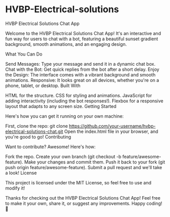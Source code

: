 # HVBP-Electrical-solutions
HVBP Electrical Solutions Chat App

Welcome to the HVBP Electrical Solutions Chat App! It's an interactive and fun way for users to chat with a bot, featuring a beautiful sunset gradient background, smooth animations, and an engaging design.

What You Can Do

Send Messages: Type your message and send it in a dynamic chat box.
Chat with the Bot: Get quick replies from the bot after a short delay.
Enjoy the Design: The interface comes with a vibrant background and smooth animations.
Responsive: It looks great on all devices, whether you're on a phone, tablet, or desktop.
Built With

HTML for the structure.
CSS for styling and animations.
JavaScript for adding interactivity (including the bot responses!).
Flexbox for a responsive layout that adapts to any screen size.
Getting Started

Here's how you can get it running on your own machine:

First, clone the repo: git clone https://github.com/your-username/hvbp-electrical-solutions-chat.git
Open the index.html file in your browser, and you're good to go!
Contributing

Want to contribute? Awesome! Here's how:

Fork the repo.
Create your own branch (git checkout -b feature/awesome-feature).
Make your changes and commit them.
Push it back to your fork (git push origin feature/awesome-feature).
Submit a pull request and we'll take a look!
License

This project is licensed under the MIT License, so feel free to use and modify it!

Thanks for checking out the HVBP Electrical Solutions Chat App! Feel free to make it your own, share it, or suggest any improvements. Happy coding! 🎉
